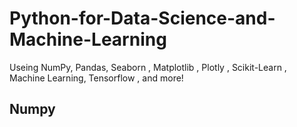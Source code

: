 # Python-for-Data-Science-and-Machine-Learning
Useing NumPy, Pandas, Seaborn , Matplotlib , Plotly , Scikit-Learn , Machine Learning, Tensorflow , and more!

## Numpy
